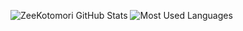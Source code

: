 ![ZeeKotomori GitHub Stats](https://github-readme-stats.vercel.app/api?username=vuejs&show_icons=true&theme=radical&card_width=500)
![Most Used Languages](https://github-readme-stats.vercel.app/api/top-langs/?username=ZeeKotomori&layout=compact&theme=radical&card_width=500&langs_count=8)
